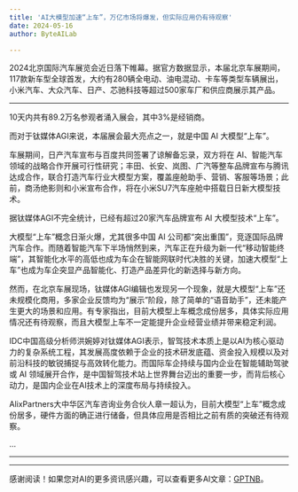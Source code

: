 ```yaml
---
title: 'AI大模型加速“上车”，万亿市场将爆发，但实际应用仍有待观察'
date: 2024-05-16
author: ByteAILab

---
```


2024北京国际汽车展览会近日落下帷幕。据官方数据显示，本届北京车展期间，117款新车型全球首发，大约有280辆全电动、油电混动、卡车等类型车辆展出，小米汽车、大众汽车、日产、芯驰科技等超过500家车厂和供应商展示其产品。

---
10天内共有89.2万名参观者涌入展会，其中3%是经销商。

而对于钛媒体AGI来说，本届展会最大亮点之一，就是中国 AI 大模型“上车”。

车展期间，日产汽车宣布与百度共同签署了谅解备忘录，双方将在 AI、智能汽车领域的战略合作开展可行性研究；丰田、长安、岚图、广汽等整车品牌宣布与腾讯达成合作，联合打造汽车行业大模型方案，覆盖座舱助手、营销、客服等场景；此前，商汤绝影则和小米宣布合作，将在小米SU7汽车座舱中搭载日日新大模型技术。

据钛媒体AGI不完全统计，已经有超过20家汽车品牌宣布 AI 大模型技术“上车”。

大模型“上车”概念日渐火爆，尤其很多中国 AI 公司都“突出重围”，竞逐国际品牌汽车合作。而随着智能汽车下半场悄然到来，汽车正在升级为新一代“移动智能终端”，其智能化水平的高低也成为车企在智能网联时代决胜的关键，加速大模型“上车”也成为车企突显产品智能化、打造产品差异化的新选择与新方向。

然而，在北京车展现场，钛媒体AGI编辑也发现另一个现象，就是大模型“上车”还未规模化商用，多家企业反馈均为“展示”阶段，除了简单的“语音助手”，还未能产生更大的场景和应用。有专家指出，目前大模型上车概念成份居多，具体实际应用情况还有待观察，而且大模型上车不一定能提升企业经营业绩并带来稳定利润。

IDC中国高级分析师洪婉婷对钛媒体AGI表示，智驾技术本质上是以AI为核心驱动力的复杂系统工程，其发展高度依赖于企业的技术研发底蕴、资金投入规模以及对前沿科技的敏锐捕捉与高效转化能力。而国际车企持续与国内企业在智能辅助驾驶或 AI 领域展开合作，是中国智驾技术站上世界舞台迈出的重要一步，而背后核心动力，是国内企业在AI技术上的深度布局与持续投入。

AlixPartners大中华区汽车咨询业务合伙人章一超认为，目前大模型“上车”概念成份居多，硬件方面的确正进行储备，但具体应用是否相比之前有质的突破还有待观察。

...

---
---
感谢阅读！如果您对AI的更多资讯感兴趣，可以查看更多AI文章：[GPTNB](https://gptnb.com)。